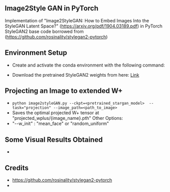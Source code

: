 ## Image2Style GAN in PyTorch

Implementation of "Image2StyleGAN: How to Embed Images Into the StyleGAN Latent Space?" (https://arxiv.org/pdf/1904.03189.pdf) in PyTorch 
StyleGAN2 base code borrowed from (https://github.com/rosinality/stylegan2-pytorch)

## Environment Setup
 - Create and activate the conda environment with the following command: 
   ``
   ``

 - Download the pretrained StyleGAN2 weights from here:
  [Link](https://drive.google.com/open?id=1PQutd-JboOCOZqmd95XWxWrO8gGEvRcO)

## Projecting an Image to extended W+
 - `python image2styleGAN.py --ckpt=<pretrained_stargan_model>  --task="projection" --image_path=<path_to_image>`
 - Saves the optimal projected W+ tensor at "projected_wplus/{image_name}.pth"
  Other Options: 
  - "--w_init" : "mean_face" or "random_uniform"

  
## Some Visual Results Obtained
 - 

## Credits
 - https://github.com/rosinality/stylegan2-pytorch
 - 